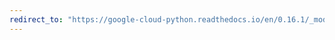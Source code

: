 ```yaml
---
redirect_to: "https://google-cloud-python.readthedocs.io/en/0.16.1/_modules/gcloud/pubsub/connection.html"
---
```

